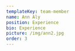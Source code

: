 ```yaml
---
templateKey: team-member
name: Ann Aly
position: Experience
bio: Experience
picture: /img/ann2.jpg
order: 3
---
```


